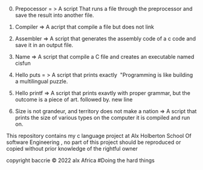 0. Prepocessor = > A script That runs a file through the preprocessor and save the result into another
file.

1. Compiler => A acript that compile a file but does not link

2. Assembler => A script that generates the assembly code of a c code and save it in an output file.

3. Name => A script that compile a C file and creates an executable named cisfun

4. Hello puts = > A script that prints exactly  "Programming is like building a multilingual puzzle.

5. Hello printf => A script that prints exavtly with proper grammar, but the outcome is a piece of art. followed by. new line

6. Size is not grandeur, and territory does not make a nation => A script that prints the size of various types on the computer it is compiled and run on.



This repository contains my c language project at Alx Holberton School Of software Engineering , no part of this project should be reproduced or copied without prior knowledge of the rightful owner

copyright baccrie  © 2022 alx Africa
#Doing the hard things
